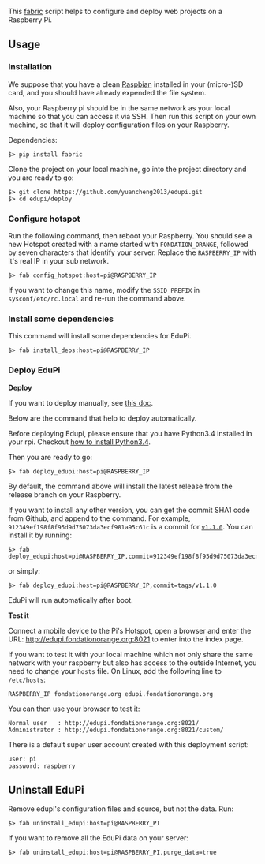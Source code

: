 This [fabric](http://www.fabfile.org/) script helps to configure and deploy web projects on a Raspberry Pi.

## Usage

### Installation

We suppose that you have a clean [Raspbian](https://www.raspberrypi.org/downloads/) installed in your (micro-)SD card,
and you should have already expended the file system.

Also, your Raspberry pi should be in the same network as your local machine so that you can access it via SSH.
Then run this script on your own machine, so that it will deploy configuration files on your Raspberry.

Dependencies:


    $> pip install fabric

Clone the project on your local machine, go into the project directory and you are ready to go:


    $> git clone https://github.com/yuancheng2013/edupi.git
    $> cd edupi/deploy


### Configure hotspot


Run the following command, then reboot your Raspberry.
You should see a new Hotspot created with a name started with `FONDATION_ORANGE`,
followed by seven characters that identify your server.
Replace the `RASPBERRY_IP` with it's real IP in your sub network.

    $> fab config_hotspot:host=pi@RASPBERRY_IP

If you want to change this name, modify the `SSID_PREFIX` in `sysconf/etc/rc.local` and re-run the command above.

### Install some dependencies

This command will install some dependencies for EduPi.

    $> fab install_deps:host=pi@RASPBERRY_IP

### Deploy EduPi

**Deploy**

If you want to deploy manually, see [this doc](../doc/deploy.md).

Below are the command that help to deploy automatically.

Before deploying Edupi, please ensure that you have Python3.4 installed in your rpi.
Checkout [how to install Python3.4](../doc/how-to.md).

Then you are ready to go:

    $> fab deploy_edupi:host=pi@RASPBERRY_IP

By default, the command above will install the latest release from the release branch on your Raspberry.

If you want to install any other version, you can get the commit SHA1 code from Github, and append to the command.
For example, `912349ef198f8f95d9d75073da3ecf981a95c61c` is a commit for
[`v1.1.0`](https://github.com/yuancheng2013/edupi/releases/tag/v1.1.0).
You can install it by running:

    $> fab deploy_edupi:host=pi@RASPBERRY_IP,commit=912349ef198f8f95d9d75073da3ecf981a95c61c

or simply:

    $> fab deploy_edupi:host=pi@RASPBERRY_IP,commit=tags/v1.1.0

EduPi will run automatically after boot.


**Test it**

Connect a mobile device to the Pi's Hotspot,
open a browser and enter the URL: http://edupi.fondationorange.org:8021 to enter into the index page.

If you want to test it with your local machine which not only share the same network with your raspberry but also
has access to the outside Internet, you need to change your `hosts` file. On Linux, add the following line to `/etc/hosts`:

    RASPBERRY_IP fondationorange.org edupi.fondationorange.org

You can then use your browser to test it:

    Normal user   : http://edupi.fondationorange.org:8021/
    Administrator : http://edupi.fondationorange.org:8021/custom/

There is a default super user account created with this deployment script:

    user: pi
    password: raspberry


## Uninstall EduPi

Remove edupi's configuration files and source, but not the data. Run:

    $> fab uninstall_edupi:host=pi@RASPBERRY_PI

If you want to remove all the EduPi data on your server:

    $> fab uninstall_edupi:host=pi@RASPBERRY_PI,purge_data=true
